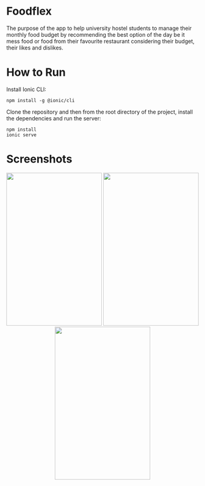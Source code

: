 # Foodflex
The purpose of the app to help university hostel students to manage their monthly food budget by recommending the best option of the day
be it mess food or food from their favourite restaurant  considering their budget, their likes and dislikes. 
 
# How to Run
Install Ionic CLI:

    npm install -g @ionic/cli

Clone the repository and then from the root directory of the project, install the dependencies and run the server:

    npm install
    ionic serve
# Screenshots
<p float="left" align="center" >
<img src="https://user-images.githubusercontent.com/55349865/129363914-af274178-852e-4adb-8415-046ec829c9f2.png" width="250" height="400">
<img src="https://user-images.githubusercontent.com/55349865/129363934-6c5a3ae0-000a-434b-a8d5-7174c7663ec0.png" width="250" height="400">
<img src="https://user-images.githubusercontent.com/55349865/129363949-98146711-c247-414d-9785-b2a89d3f7667.png" width="250" height="400">
</p>


 
